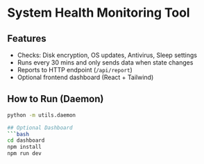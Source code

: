 # System Health Monitoring Tool

## Features
- Checks: Disk encryption, OS updates, Antivirus, Sleep settings
- Runs every 30 mins and only sends data when state changes
- Reports to HTTP endpoint (`/api/report`)
- Optional frontend dashboard (React + Tailwind)

## How to Run (Daemon)
```bash
python -m utils.daemon

## Optional Dashboard
```bash
cd dashboard
npm install
npm run dev
